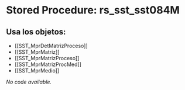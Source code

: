 # Stored Procedure: rs_sst_sst084M

## Usa los objetos:
- [[SST_MprDetMatrizProceso]]
- [[SST_MprMatriz]]
- [[SST_MprMatrizProceso]]
- [[SST_MprMatrizProcMed]]
- [[SST_MprMedio]]

*No code available.*
